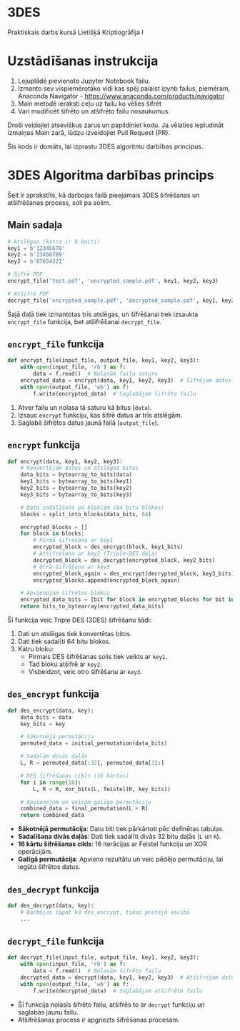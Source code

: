 # 3DES
Praktiskais darbs kursā Lietišķā Kriptiogrāfija I

# Uzstādīšanas instrukcija

1. Lejuplādē pievienoto Jupyter Notebook failu.
2. Izmanto sev vispiemērotāko vidi kas spēj palaist ipynb failus, piemēram, Anaconda Navigator - https://www.anaconda.com/products/navigator
3. Main metodē ieraksti ceļu uz failu ko vēlies šifrēt
4. Vari modificēt šifrēto un atšifrēto failu nosaukumus.

Droši veidojiet atsevišķus zarus un papildiniet kodu. Ja vēlaties iepludināt izmaiņas Main zarā, lūdzu izveidojiet Pull Request (PR). 

Šis kods ir domāts, lai izprastu 3DES algoritmu darbības principus.



# 3DES Algoritma darbības princips

Šeit ir aprakstīts, kā darbojas failā pieejamais 3DES šifrēšanas un atšifrēšanas process, soli pa solim.

## Main sadaļa

```python
# Atslēgas (katra ir 8 baiti)
key1 = b'12345678'
key2 = b'23456789'
key3 = b'87654321'

# Šifrē PDF
encrypt_file('test.pdf', 'encrypted_sample.pdf', key1, key2, key3)

# Atšifrē PDF
decrypt_file('encrypted_sample.pdf', 'decrypted_sample.pdf', key1, key2, key3)
```

Šajā daļā tiek izmantotas trīs atslēgas, un šifrēšanai tiek izsaukta `encrypt_file` funkcija, bet atšifrēšanai `decrypt_file`.

## `encrypt_file` funkcija

```python
def encrypt_file(input_file, output_file, key1, key2, key3):
    with open(input_file, 'rb') as f:
        data = f.read()  # Nolasām faila saturu
    encrypted_data = encrypt(data, key1, key2, key3)  # Šifrējam datus
    with open(output_file, 'wb') as f:
        f.write(encrypted_data)  # Saglabājam šifrēto failu
```

1. Atver failu un nolasa tā saturu kā bitus (`data`).
2. Izsauc `encrypt` funkciju, kas šifrē datus ar trīs atslēgām.
3. Saglabā šifrētos datus jaunā failā (`output_file`).

## `encrypt` funkcija

```python
def encrypt(data, key1, key2, key3):
    # Konvertējam datus un atslēgas bitos
    data_bits = bytearray_to_bits(data)
    key1_bits = bytearray_to_bits(key1)
    key2_bits = bytearray_to_bits(key2)
    key3_bits = bytearray_to_bits(key3)

    # Datu sadalīšana pa blokiem (64 bitu blokos)
    blocks = split_into_blocks(data_bits, 64)

    encrypted_blocks = []
    for block in blocks:
        # Pirmā šifrēšana ar key1
        encrypted_block = des_encrypt(block, key1_bits)
        # Atšifrēšana ar key2 (Triple-DES daļa)
        decrypted_block = des_decrypt(encrypted_block, key2_bits)
        # Otrā šifrēšana ar key3
        encrypted_block_again = des_encrypt(decrypted_block, key3_bits)
        encrypted_blocks.append(encrypted_block_again)

    # Apvienojam šifrētos blokus
    encrypted_data_bits = [bit for block in encrypted_blocks for bit in block]
    return bits_to_bytearray(encrypted_data_bits)
```

Šī funkcija veic Triple DES (3DES) šifrēšanu šādi:
1. Dati un atslēgas tiek konvertētas bitos.
2. Dati tiek sadalīti 64 bitu blokos.
3. Katru bloku:
   - Pirmais DES šifrēšanas solis tiek veikts ar `key1`.
   - Tad bloku atšifrē ar `key2`.
   - Visbeidzot, veic otro šifrēšanu ar `key3`.

## `des_encrypt` funkcija

```python
def des_encrypt(data, key):
    data_bits = data
    key_bits = key

    # Sākotnējā permutācija
    permuted_data = initial_permutation(data_bits)

    # Sadalām divās daļās
    L, R = permuted_data[:32], permuted_data[32:]

    # DES šifrēšanas cikls (16 kārtas)
    for i in range(16):
        L, R = R, xor_bits(L, feistel(R, key_bits))

    # Apvienojam un veicam galīgo permutāciju
    combined_data = final_permutation(L + R)
    return combined_data
```

- **Sākotnējā permutācija**: Datu biti tiek pārkārtoti pēc definētas tabulas.
- **Sadalīšana divās daļās**: Dati tiek sadalīti divās 32 bitu daļās (`L` un `R`).
- **16 kārtu šifrēšanas cikls**: 16 iterācijas ar Feistel funkciju un XOR operācijām.
- **Galīgā permutācija**: Apvieno rezultātu un veic pēdējo permutāciju, lai iegūtu šifrētos datus.

## `des_decrypt` funkcija

```python
def des_decrypt(data, key):
    # Darbojas tāpat kā des_encrypt, tikai pretējā secībā
    ...
```

## `decrypt_file` funkcija

```python
def decrypt_file(input_file, output_file, key1, key2, key3):
    with open(input_file, 'rb') as f:
        data = f.read()  # Nolasām šifrēto failu
    decrypted_data = decrypt(data, key1, key2, key3)  # Atšifrējam datus
    with open(output_file, 'wb') as f:
        f.write(decrypted_data)  # Saglabājam atšifrēto failu
```

- Šī funkcija nolasīs šifrēto failu, atšifrēs to ar `decrypt` funkciju un saglabās jaunu failu.
- Atšifrēšanas process ir apgriezts šifrēšanas procesam.
